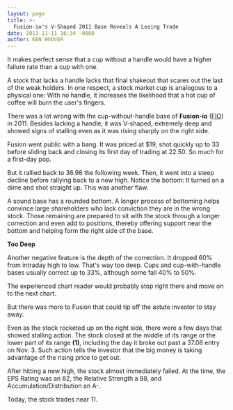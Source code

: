 ```yaml
---
layout: page
title: >-
  Fusion-io's V-Shaped 2011 Base Reveals A Losing Trade
date: 2013-11-11 16:34 -0800
author: KEN HOOVER
---
```





It makes perfect sense that a cup without a handle would have a higher failure rate than a cup with one.


A stock that lacks a handle lacks that final shakeout that scares out the last of the weak holders. In one respect, a stock market cup is analogous to a physical one: With no handle, it increases the likelihood that a hot cup of coffee will burn the user's fingers.


There was a lot wrong with the cup-without-handle base of **Fusion-io** ([FIO](https://research.investors.com/quote.aspx?symbol=FIO)) in 2011. Besides lacking a handle, it was V-shaped, extremely deep and showed signs of stalling even as it was rising sharply on the right side.


Fusion went public with a bang. It was priced at \$19, shot quickly up to 33 before sliding back and closing its first day of trading at 22.50. So much for a first-day pop.


But it rallied back to 36.98 the following week. Then, it went into a steep decline before rallying back to a new high. Notice the bottom: It turned on a dime and shot straight up. This was another flaw.


A sound base has a rounded bottom. A longer process of bottoming helps convince large shareholders who lack conviction they are in the wrong stock. Those remaining are prepared to sit with the stock through a longer correction and even add to positions, thereby offering support near the bottom and helping form the right side of the base.


**Too Deep**


Another negative feature is the depth of the correction. It dropped 60% from intraday high to low. That's way too deep. Cups and cup-with-handle bases usually correct up to 33%, although some fall 40% to 50%.


The experienced chart reader would probably stop right there and move on to the next chart.


But there was more to Fusion that could tip off the astute investor to stay away.


Even as the stock rocketed up on the right side, there were a few days that showed stalling action. The stock closed at the middle of its range or the lower part of its range **(1)**, including the day it broke out past a 37.08 entry on Nov. 3. Such action tells the investor that the big money is taking advantage of the rising price to get out.


After hitting a new high, the stock almost immediately failed. At the time, the EPS Rating was an 82, the Relative Strength a 98, and Accumulation/Distribution an A-.


Today, the stock trades near 11.




